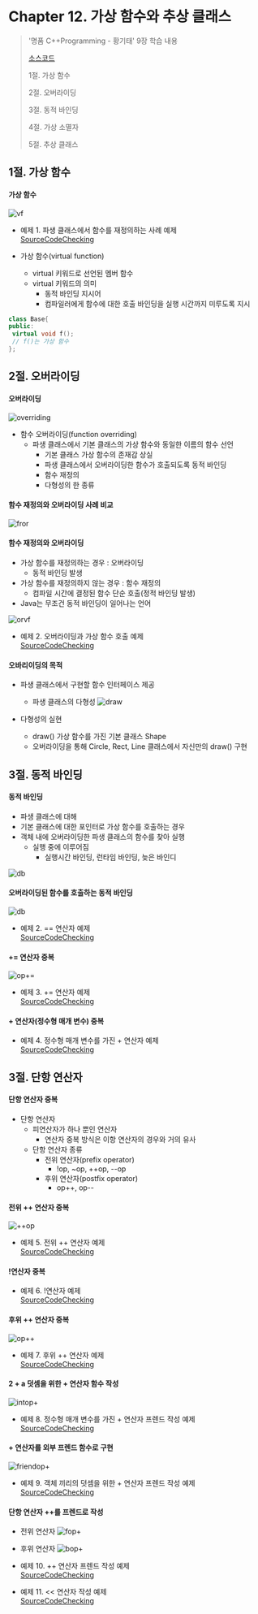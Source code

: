 #  Chapter 12. 가상 함수와 추상 클래스      
> '명품 C++Programming - 황기태' 9장 학습 내용
>
> [소스코드](https://github.com/BangYunseo/Basic_CPP/tree/main/ch12_VirtualFunctionAndAbstractClass)
> 
> 1절. 가상 함수
> 
> 2절. 오버라이딩
>
> 3절. 동적 바인딩
>
> 4절. 가상 소멸자
>
> 5절. 추상 클래스

## 1절. 가상 함수
#### 가상 함수

![vf](https://github.com/BangYunseo/TIL/blob/main/Cpp/Image/ch12/vf.PNG)            

* 예제 1. 파생 클래스에서 함수를 재정의하는 사례 예제     
[SourceCodeChecking](https://github.com/BangYunseo/Basic_CPP/blob/main/ch12_VirtualFunctionAndAbstractClass/FunctionRedefine.cpp)

* 가상 함수(virtual function)
  * virtual 키워드로 선언된 멤버 함수
  * virtual 키워드의 의미
    * 동적 바인딩 지시어
    * 컴파일러에게 함수에 대한 호출 바인딩을 실행 시간까지 미루도록 지시
```CPP
class Base{
public:
 virtual void f();
 // f()는 가상 함수
};
``` 

## 2절. 오버라이딩
#### 오버라이딩

![overriding](https://github.com/BangYunseo/TIL/blob/main/Cpp/Image/ch12/overriding.PNG)

* 함수 오버라이딩(function overriding)
  * 파생 클래스에서 기본 클래스의 가상 함수와 동일한 이름의 함수 선언
    * 기본 클래스 가상 함수의 존재감 상실
    * 파생 클래스에서 오버라이딩한 함수가 호출되도록 동적 바인딩
    * 함수 재정의
    * 다형성의 한 종류

#### 함수 재정의와 오버라이딩 사례 비교
![fror](https://github.com/BangYunseo/TIL/blob/main/Cpp/Image/ch12/fror.PNG)


#### 함수 재정의와 오버라이딩
* 가상 함수를 재정의하는 경우 : 오버라이딩
  * 동적 바인딩 발생
* 가상 함수를 재정의하지 않는 경우 : 함수 재정의
  * 컴파일 시간에 결정된 함수 단순 호출(정적 바인딩 발생)
* Java는 무조건 동적 바인딩이 일어나는 언어

![orvf](https://github.com/BangYunseo/TIL/blob/main/Cpp/Image/ch12/orvf.PNG)            

* 예제 2. 오버라이딩과 가상 함수 호출 예제     
[SourceCodeChecking](https://github.com/BangYunseo/Basic_CPP/blob/main/ch12_VirtualFunctionAndAbstractClass/OverridingVirtualFunction.cpp)


#### 오바리이딩의 목적
* 파생 클래스에서 구현할 함수 인터페이스 제공
  * 파생 클래스의 다형성
![draw](https://github.com/BangYunseo/TIL/blob/main/Cpp/Image/ch12/draw.PNG)            

* 다형성의 실현
  * draw() 가상 함수를 가진 기본 클래스 Shape
  * 오버라이딩을 통해 Circle, Rect, Line 클래스에서 자신만의 draw() 구현

## 3절. 동적 바인딩
#### 동적 바인딩
* 파생 클래스에 대해
* 기본 클래스에 대한 포인터로 가상 함수를 호출하는 경우
* 객체 내에 오버라이딩한 파생 클래스의 함수를 찾아 실행
  * 실행 중에 이루어짐
    * 실행시간 바인딩, 런타임 바인딩, 늦은 바인디

![db](https://github.com/BangYunseo/TIL/blob/main/Cpp/Image/ch12/db.PNG)

#### 오버라이딩된 함수를 호출하는 동적 바인딩

![db](https://github.com/BangYunseo/TIL/blob/main/Cpp/Image/ch12/db.PNG)

* 예제 2. == 연산자 예제     
[SourceCodeChecking](https://github.com/BangYunseo/Basic_CPP/blob/main/ch10_OperatorOverloadingFunction/Operator%3D%3D.cpp)

#### += 연산자 중복

![op+=](https://github.com/BangYunseo/TIL/blob/main/Cpp/Image/ch10/op+=.PNG)

* 예제 3. += 연산자 예제     
[SourceCodeChecking](https://github.com/BangYunseo/Basic_CPP/blob/main/ch10_OperatorOverloadingFunction/Operator%2B%3D.cpp)

#### + 연산자(정수형 매개 변수) 중복

* 예제 4. 정수형 매개 변수를 가진 + 연산자 예제     
[SourceCodeChecking](https://github.com/BangYunseo/Basic_CPP/blob/main/ch10_OperatorOverloadingFunction/OperatorInt%2B.cpp)


## 3절. 단항 연산자
#### 단항 연산자 중복
* 단항 연산자
  * 피연산자가 하나 뿐인 연산자
    * 연산자 중복 방식은 이항 연산자의 경우와 거의 유사
  * 단항 연산자 종류
    * 전위 연산자(prefix operator)
      * !op, ~op, ++op, --op
    * 후위 연산자(postfix operator)
      * op++, op--

#### 전위 ++ 연산자 중복

![++op](https://github.com/BangYunseo/TIL/blob/main/Cpp/Image/ch10/++op.PNG)


* 예제 5. 전위 ++ 연산자 예제     
[SourceCodeChecking](https://github.com/BangYunseo/Basic_CPP/blob/main/ch10_OperatorOverloadingFunction/%2B%2BOperator.cpp)


#### !연산자 중복


* 예제 6. !연산자 예제     
[SourceCodeChecking](https://github.com/BangYunseo/Basic_CPP/blob/main/ch10_OperatorOverloadingFunction/!Operator.cpp)


#### 후위 ++ 연산자 중복

![op++](https://github.com/BangYunseo/TIL/blob/main/Cpp/Image/ch10/op++.PNG)


* 예제 7. 후위 ++ 연산자 예제     
[SourceCodeChecking](https://github.com/BangYunseo/Basic_CPP/blob/main/ch10_OperatorOverloadingFunction/Operator%2B%2B.cpp)


#### 2 + a 덧셈을 위한 + 연산자 함수 작성

![intop+](https://github.com/BangYunseo/TIL/blob/main/Cpp/Image/ch10/intop+.PNG)


* 예제 8. 정수형 매개 변수를 가진 + 연산자 프렌드 작성 예제     
[SourceCodeChecking](https://github.com/BangYunseo/Basic_CPP/blob/main/ch10_OperatorOverloadingFunction/OperatorInt+Friend.cpp)


#### + 연산자를 외부 프렌드 함수로 구현

![friendop+](https://github.com/BangYunseo/TIL/blob/main/Cpp/Image/ch10/friendop+.PNG)


* 예제 9. 객체 끼리의 덧셈을 위한 + 연산자 프렌드 작성 예제     
[SourceCodeChecking](https://github.com/BangYunseo/Basic_CPP/blob/main/ch10_OperatorOverloadingFunction/Operator%2BFriend.cpp)


#### 단항 연산자 ++를 프렌드로 작성 
* 전위 연산자
![fop+](https://github.com/BangYunseo/TIL/blob/main/Cpp/Image/ch10/fop+.PNG)

* 후위 연산자
![bop+](https://github.com/BangYunseo/TIL/blob/main/Cpp/Image/ch10/bop+.PNG)


* 예제 10. ++ 연산자 프렌드 작성 예제     
[SourceCodeChecking](https://github.com/BangYunseo/Basic_CPP/blob/main/ch10_OperatorOverloadingFunction/Operator%2B%2BFriend.cpp)


* 예제 11. << 연산자 작성 예제     
[SourceCodeChecking](https://github.com/BangYunseo/Basic_CPP/blob/main/ch10_OperatorOverloadingFunction/Operator%3C%3C.cpp)
